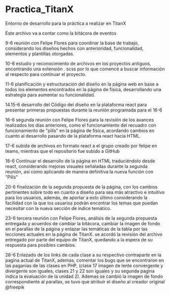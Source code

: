 # Practica_TitanX 
Entorno de desarrollo para la práctica a realizar en TitanX

Este archivo va a contar como la bitácora de eventos

9-6 reunión con Felipe Flores para coordinar la base de trabajo, considerando los diseños hechos con anterioridad, funcionalidad, elementos y plantillas otorgadas.

10-6 estudio y reconocimiento de archivos en los proyectos antiguos, encontrando una extensión . scss por lo que comencé a buscar información al respecto para continuar el proyecto.

11-6 planificación y estructuración del diseño en la página web en base a todos los elementos encontrados en la página de física, desarrollando una estrategia para aumentar su funcionalidad.

14.15-6 desarrollo del Código del diseño en la plataforma react para presentar primeras propuestas durante la reunión programada para el 16-6

16-6 segunda reunión con Felipe Flores para la revisión de los avances realizados los días anteriores, como el funcionamiento del recuadro con funcionamiento de "pills" en la página de física, acordando cambios en cuanto al desarrollo pasando de la plataforma react hacia HTML.

17-6 subida de archivos en formato react a el grupo creado por felipe en teams, mientras que el repositorio fue subido a GitHub

18-6 Continuar el desarrollo de la página en HTML traduciéndolo desde react, considerando mejoras visuales señaladas durante la segunda reunión, así como aplicando de manera definitiva la nueva función con "Pills"

20-6 finalización de la segunda propuesta de la página, con los cambios pertinentes sobre todo en cuanto a diseño para sea más atractivo e intuitivo para los usuarios, además, de aportar a esto último considerando la facilidad con la que los usuarios podrán encontrar los temas que puedan necesitar con la nueva sección de índice temático.

23-6 tercera reunión con Felipe Flores, análisis de la segunda propuesta entregada y acuerdos de cambiar la bitácora, cambiar la imagen de fondo en el parallax de la página y enlazar las temáticas de la tabla por las lecciones actuales en la página de TitanX. se acordó la revisión del archivo entregado por parte del equipo de TitanX, quedando a la espera de su respuesta para posibles cambios.

26-6 Enlazado de los links de cada clase a su respectivo contraparte en la pagina actual de TitanX, ademas, comentar los bugs que se encontraron en las paganias de las clases en PHP, (clase 17 imagen de lente convergente y divergente son iguales, clases 21 y 22 son iguales y su segunda pagina indica la evaluación de la unidad 2). Ademas se cambió la imagen de fondo correspondiente al parallax, se tuvo que atribuir el diseño al creador original @freepik
